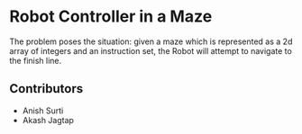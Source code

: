 # Robot Controller in a Maze
The problem poses the situation: given a maze which is represented as a 2d array of integers and an instruction set, the Robot will attempt to navigate to the finish line.


## Contributors
- Anish Surti
- Akash Jagtap

